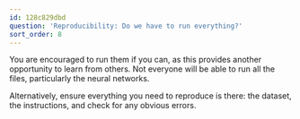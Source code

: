 ```yaml
---
id: 128c829dbd
question: 'Reproducibility: Do we have to run everything?'
sort_order: 8
---
```


You are encouraged to run them if you can, as this provides another opportunity to learn from others. Not everyone will be able to run all the files, particularly the neural networks.

Alternatively, ensure everything you need to reproduce is there: the dataset, the instructions, and check for any obvious errors.
